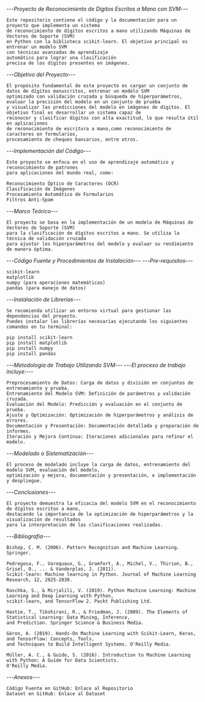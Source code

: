 
---*Proyecto de Reconocimiento de Dígitos Escritos a Mano con SVM*---

    Este repositorio contiene el código y la documentación para un proyecto que implementa un sistema 
    de reconocimiento de dígitos escritos a mano utilizando Máquinas de Vectores de Soporte (SVM) 
    en Python con la biblioteca scikit-learn. El objetivo principal es entrenar un modelo SVM 
    con técnicas avanzadas de aprendizaje 
    automático para lograr una clasificación 
    precisa de los dígitos presentes en imágenes.

---*Objetivo del Proyecto*---

    El propósito fundamental de este proyecto es cargar un conjunto de datos de dígitos manuscritos, entrenar un modelo SVM 
    optimizado con validación cruzada y búsqueda de hiperparámetros, evaluar la precisión del modelo en un conjunto de prueba 
    y visualizar las predicciones del modelo en imágenes de dígitos. El objetivo final es desarrollar un sistema capaz de 
    reconocer y clasificar dígitos con alta exactitud, lo que resulta útil en aplicaciones 
    de reconocimiento de escritura a mano,como reconocimiento de caracteres en formularios, 
    procesamiento de cheques bancarios, entre otros.

---*Implementación del Código*---

    Este proyecto se enfoca en el uso de aprendizaje automático y reconocimiento de patrones 
    para aplicaciones del mundo real, como:

    Reconocimiento Óptico de Caracteres (OCR)
    Clasificación de Imágenes
    Procesamiento Automático de Formularios
    Filtros Anti-Spam

---*Marco Teórico*---

    El proyecto se basa en la implementación de un modelo de Máquinas de Vectores de Soporte (SVM) 
    para la clasificación de dígitos escritos a mano. Se utiliza la técnica de validación cruzada 
    para ajustar los hiperparámetros del modelo y evaluar su rendimiento de manera óptima.

---*Código Fuente y Procedimientos de Instalación*---
---*Pre-requisitos*---

    scikit-learn
    matplotlib
    numpy (para operaciones matemáticas)
    pandas (para manejo de datos)

---*Instalación de Librerías*---

    Se recomienda utilizar un entorno virtual para gestionar las dependencias del proyecto. 
    Puedes instalar las librerías necesarias ejecutando los siguientes comandos en tu terminal:

    pip install scikit-learn
    pip install matplotlib
    pip install numpy
    pip install pandas

---*Metodología de Trabajo Utilizando SVM*---
---*El proceso de trabajo incluye:*---

    Preprocesamiento de Datos: Carga de datos y división en conjuntos de entrenamiento y prueba.
    Entrenamiento del Modelo SVM: Definición de parámetros y validación cruzada.
    Evaluación del Modelo: Predicción y evaluación en el conjunto de prueba.
    Ajuste y Optimización: Optimización de hiperparámetros y análisis de errores.
    Documentación y Presentación: Documentación detallada y preparación de informes.
    Iteración y Mejora Continua: Iteraciones adicionales para refinar el modelo.

---*Modelado o Sistematización*---

    El proceso de modelado incluye la carga de datos, entrenamiento del modelo SVM, evaluación del modelo, 
    optimización y mejora, documentación y presentación, e implementación y despliegue.

---*Conclusiones*---

    El proyecto demuestra la eficacia del modelo SVM en el reconocimiento de dígitos escritos a mano, 
    destacando la importancia de la optimización de hiperparámetros y la visualización de resultados 
    para la interpretación de las clasificaciones realizadas.

---*Bibliografía*---

    Bishop, C. M. (2006). Pattern Recognition and Machine Learning. Springer.

    Pedregosa, F., Varoquaux, G., Gramfort, A., Michel, V., Thirion, B., Grisel, O., ... & Vanderplas, J. (2011). 
    Scikit-learn: Machine learning in Python. Journal of Machine Learning Research, 12, 2825-2830.

    Raschka, S., & Mirjalili, V. (2019). Python Machine Learning: Machine Learning and Deep Learning with Python, 
    scikit-learn, and TensorFlow 2. Packt Publishing Ltd.

    Hastie, T., Tibshirani, R., & Friedman, J. (2009). The Elements of Statistical Learning: Data Mining, Inference, 
    and Prediction. Springer Science & Business Media.

    Géron, A. (2019). Hands-On Machine Learning with Scikit-Learn, Keras, and TensorFlow: Concepts, Tools, 
    and Techniques to Build Intelligent Systems. O'Reilly Media.

    Müller, A. C., & Guido, S. (2016). Introduction to Machine Learning with Python: A Guide for Data Scientists. 
    O'Reilly Media.

---*Anexos*---

    Código Fuente en GitHub: Enlace al Repositorio
    Dataset en GitHub: Enlace al Dataset